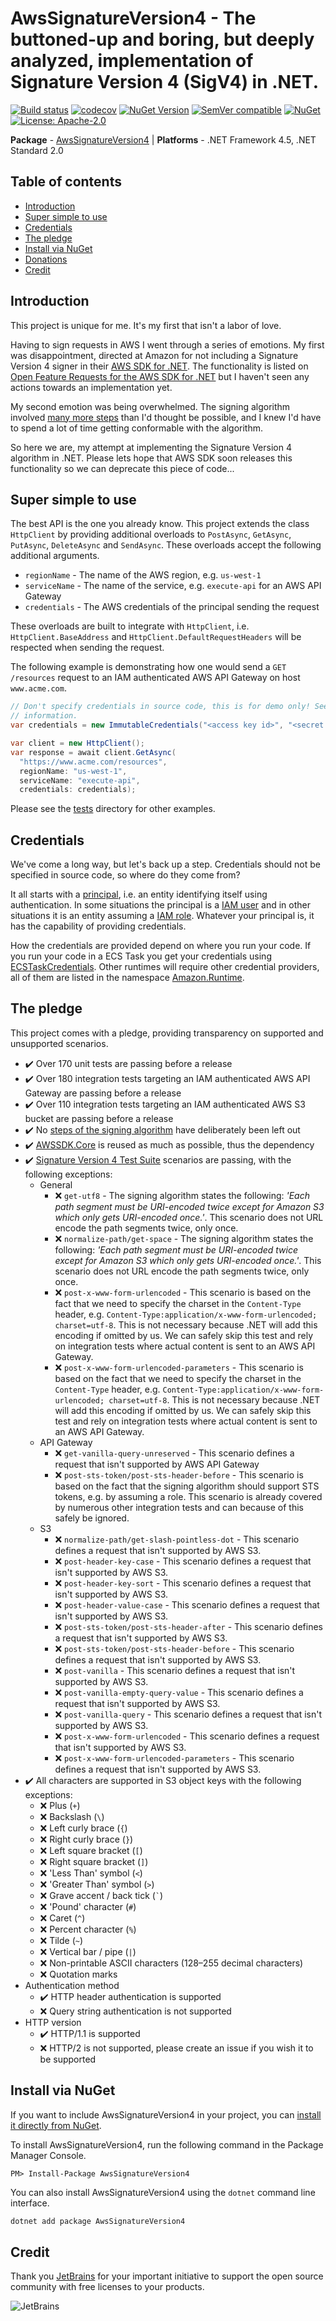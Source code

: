 # AwsSignatureVersion4 - The buttoned-up and boring, but deeply analyzed, implementation of Signature Version 4 (SigV4) in .NET.

[![Build status](https://ci.appveyor.com/api/projects/status/96upkt8x02mhqi5b/branch/master?svg=true)](https://ci.appveyor.com/project/FantasticFiasco/aws-signature-version-4)
[![codecov](https://codecov.io/gh/FantasticFiasco/aws-signature-version-4/branch/master/graph/badge.svg)](https://codecov.io/gh/FantasticFiasco/aws-signature-version-4)
[![NuGet Version](http://img.shields.io/nuget/v/AwsSignatureVersion4.svg?style=flat)](https://www.nuget.org/packages/AwsSignatureVersion4/)
[![SemVer compatible](https://img.shields.io/badge/%E2%9C%85-SemVer%20compatible-blue)](https://semver.org/)
[![NuGet](https://img.shields.io/nuget/dt/AwsSignatureVersion4.svg)](https://www.nuget.org/packages/AwsSignatureVersion4/)
[![License: Apache-2.0](https://img.shields.io/badge/license-Apache--2.0-blue.svg)](https://raw.githubusercontent.com/FantasticFiasco/aws-signature-version-4/master/LICENSE)

__Package__ - [AwsSignatureVersion4](https://www.nuget.org/packages/AwsSignatureVersion4)
| __Platforms__ - .NET Framework 4.5, .NET Standard 2.0

## Table of contents

- [Introduction](#introduction)
- [Super simple to use](#super-simple-to-use)
- [Credentials](#credentials)
- [The pledge](#the-pledge)
- [Install via NuGet](#install-via-nuget)
- [Donations](#donations)
- [Credit](#credit)

## Introduction

This project is unique for me. It's my first that isn't a labor of love.

Having to sign requests in AWS I went through a series of emotions. My first was disappointment, directed at Amazon for not including a Signature Version 4 signer in their [AWS SDK for .NET](https://aws.amazon.com/sdk-for-net/). The functionality is listed on [Open Feature Requests for the AWS SDK for .NET](https://github.com/aws/aws-sdk-net/blob/master/FEATURE_REQUESTS.md) but I haven't seen any actions towards an implementation yet.

My second emotion was being overwhelmed. The signing algorithm involved [many more steps](https://docs.aws.amazon.com/general/latest/gr/sigv4_signing.html) than I'd thought be possible, and I knew I'd have to spend a lot of time getting conformable with the algorithm.

So here we are, my attempt at implementing the Signature Version 4 algorithm in .NET. Please lets hope that AWS SDK soon releases this functionality so we can deprecate this piece of code...

## Super simple to use

The best API is the one you already know. This project extends the class `HttpClient` by providing additional overloads to `PostAsync`, `GetAsync`, `PutAsync`, `DeleteAsync` and `SendAsync`. These overloads accept the following additional arguments.

- `regionName` - The name of the AWS region, e.g. `us-west-1`
- `serviceName` - The name of the service, e.g. `execute-api` for an AWS API Gateway
- `credentials` - The AWS credentials of the principal sending the request

These overloads are built to integrate with `HttpClient`, i.e. `HttpClient.BaseAddress` and `HttpClient.DefaultRequestHeaders` will be respected when sending the request.

The following example is demonstrating how one would send a `GET /resources` request to an IAM authenticated AWS API Gateway on host `www.acme.com`.

```csharp
// Don't specify credentials in source code, this is for demo only! See next chapter for more
// information.
var credentials = new ImmutableCredentials("<access key id>", "<secret access key>", null);

var client = new HttpClient();
var response = await client.GetAsync(
  "https://www.acme.com/resources",
  regionName: "us-west-1",
  serviceName: "execute-api",
  credentials: credentials);
```

Please see the [tests](https://github.com/FantasticFiasco/aws-signature-version-4/tree/master/test) directory for other examples.

## Credentials

We've come a long way, but let's back up a step. Credentials should not be specified in source code, so where do they come from?

It all starts with a [principal](https://docs.aws.amazon.com/IAM/latest/UserGuide/intro-structure.html#intro-structure-principal), i.e. an entity identifying itself using authentication. In some situations the principal is a [IAM user](https://docs.aws.amazon.com/IAM/latest/UserGuide/id_users.html) and in other situations it is an entity assuming a [IAM role](https://docs.aws.amazon.com/IAM/latest/UserGuide/id_roles.html). Whatever your principal is, it has the capability of providing credentials.

How the credentials are provided depend on where you run your code. If you run your code in a ECS Task you get your credentials using [ECSTaskCredentials](https://docs.aws.amazon.com/sdkfornet/v3/apidocs/items/Runtime/TECSTaskCredentials.html). Other runtimes will require other credential providers, all of them are listed in the namespace [Amazon.Runtime](https://docs.aws.amazon.com/sdkfornet/v3/apidocs/index.html?page=Runtime/NRuntime.html&tocid=Amazon_Runtime).

## The pledge

This project comes with a pledge, providing transparency on supported and unsupported scenarios.

- :heavy_check_mark: Over 170 unit tests are passing before a release
- :heavy_check_mark: Over 180 integration tests targeting an IAM authenticated AWS API Gateway are passing before a release
- :heavy_check_mark: Over 110 integration tests targeting an IAM authenticated AWS S3 bucket are passing before a release
- :heavy_check_mark: No [steps of the signing algorithm](https://docs.aws.amazon.com/general/latest/gr/sigv4_signing.html) have deliberately been left out
- :heavy_check_mark: [AWSSDK.Core](https://www.nuget.org/packages/AWSSDK.Core/) is reused as much as possible, thus the dependency
- :heavy_check_mark: [Signature Version 4 Test Suite](https://docs.aws.amazon.com/general/latest/gr/signature-v4-test-suite.html) scenarios are passing, with the following exceptions:
  - General
    - :x: `get-utf8` - The signing algorithm states the following: *'Each path segment must be URI-encoded twice except for Amazon S3 which only gets URI-encoded once.'*. This scenario does not URL encode the path segments twice, only once.
    - :x: `normalize-path/get-space` - The signing algorithm states the following: *'Each path segment must be URI-encoded twice except for Amazon S3 which only gets URI-encoded once.'*. This scenario does not URL encode the path segments twice, only once.
    - :x: `post-x-www-form-urlencoded` - This scenario is based on the fact that we need to specify the charset in the `Content-Type` header, e.g. `Content-Type:application/x-www-form-urlencoded; charset=utf-8`. This is not necessary because .NET will add this encoding if omitted by us. We can safely skip this test and rely on integration tests where actual content is sent to an AWS API Gateway.
    - :x: `post-x-www-form-urlencoded-parameters` - This scenario is based on the fact that we need to specify the charset in the `Content-Type` header, e.g. `Content-Type:application/x-www-form-urlencoded; charset=utf-8`. This is not necessary because .NET will add this encoding if omitted by us. We can safely skip this test and rely on integration tests where actual content is sent to an AWS API Gateway.
  - API Gateway
    - :x: `get-vanilla-query-unreserved` - This scenario defines a request that isn't supported by AWS API Gateway
    - :x: `post-sts-token/post-sts-header-before` - This scenario is based on the fact that the signing algorithm should support STS tokens, e.g. by assuming a role. This scenario is already covered by numerous other integration tests and can because of this safely be ignored.
  - S3
    - :x: `normalize-path/get-slash-pointless-dot` - This scenario defines a request that isn't supported by AWS S3.
    - :x: `post-header-key-case` - This scenario defines a request that isn't supported by AWS S3.
    - :x: `post-header-key-sort` - This scenario defines a request that isn't supported by AWS S3.
    - :x: `post-header-value-case` - This scenario defines a request that isn't supported by AWS S3.
    - :x: `post-sts-token/post-sts-header-after` - This scenario defines a request that isn't supported by AWS S3.
    - :x: `post-sts-token/post-sts-header-before` - This scenario defines a request that isn't supported by AWS S3.
    - :x: `post-vanilla` - This scenario defines a request that isn't supported by AWS S3.
    - :x: `post-vanilla-empty-query-value` - This scenario defines a request that isn't supported by AWS S3.
    - :x: `post-vanilla-query` - This scenario defines a request that isn't supported by AWS S3.
    - :x: `post-x-www-form-urlencoded` - This scenario defines a request that isn't supported by AWS S3.
    - :x: `post-x-www-form-urlencoded-parameters` - This scenario defines a request that isn't supported by AWS S3.
- :heavy_check_mark: All characters are supported in S3 object keys with the following exceptions:
  - :x: Plus (`+`)
  - :x: Backslash (`\`)
  - :x: Left curly brace (`{`)
  - :x: Right curly brace (`}`)
  - :x: Left square bracket (`[`)
  - :x: Right square bracket (`]`)
  - :x: 'Less Than' symbol (`<`)
  - :x: 'Greater Than' symbol (`>`)
  - :x: Grave accent / back tick (`` ` ``)
  - :x: 'Pound' character (`#`)
  - :x: Caret (`^`)
  - :x: Percent character (`%`)
  - :x: Tilde (`~`)
  - :x: Vertical bar / pipe (`|`)
  - :x: Non-printable ASCII characters (128–255 decimal characters)
  - :x: Quotation marks
- Authentication method
  - :heavy_check_mark: HTTP header authentication is supported
  - :x: Query string authentication is not supported
- HTTP version
  - :heavy_check_mark: HTTP/1.1 is supported
  - :x: HTTP/2 is not supported, please create an issue if you wish it to be supported

## Install via NuGet

If you want to include AwsSignatureVersion4 in your project, you can [install it directly from NuGet](https://www.nuget.org/packages/AwsSignatureVersion4/).

To install AwsSignatureVersion4, run the following command in the Package Manager Console.

```
PM> Install-Package AwsSignatureVersion4
```

You can also install AwsSignatureVersion4 using the `dotnet` command line interface.

```bash
dotnet add package AwsSignatureVersion4
```

## Credit

Thank you [JetBrains](https://www.jetbrains.com/) for your important initiative to support the open source community with free licenses to your products.

![JetBrains](./doc/resources/jetbrains.png)
